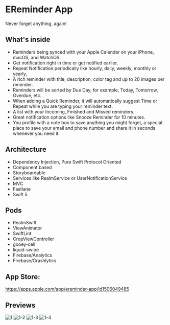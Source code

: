 # EReminder App
Never forget anything, again!

## What's inside ## 
- Reminders being synced with your Apple Calendar on your iPhone, macOS, and WatchOS.
- Get notification right in time or get notified earlier,
- Repeat Notification periodically like hourly, daily, weekly, monthly or yearly,
- A rich reminder with title, description, color tag and up to 20 images per reminder.
- Reminders will be sorted by Due Day, for example, Today, Tomorrow, Overdue, etc.
- When adding a Quick Reminder, it will automatically suggest Time or Repeat while you are typing your reminder text.
- A list with your Incoming, Finished and Missed reminders.
- Great notification options like Snooze Reminder for 10 minutes.
- You profile with a note box to save anything you might forget, a special place to save your email and phone number and share it in seconds whenever you need it.

## Architecture ##

- Dependency Injection, Pure Swift Protocol Oriented
- Component based
- Storyboardable
- Services like RealmService or UserNotificationService
- MVC
- Fastlane
- Swift 5

## Pods ##
- RealmSwift
- ViewAnimator
- SwiftLint
- CropViewController
- gooey-cell
- liquid-swipe
- Firebase/Analytics
- Firebase/Crashlytics

## App Store: ##
https://apps.apple.com/app/ereminder-app/id1506049485

## Previews ##
![1](https://user-images.githubusercontent.com/27929436/94802304-b2619380-03e7-11eb-80e2-f3574fbf1c9e.jpg)
![1-2](https://user-images.githubusercontent.com/27929436/94802374-d3c27f80-03e7-11eb-9698-a8a82b872b85.jpg)
![1-3](https://user-images.githubusercontent.com/27929436/94802088-5139c000-03e7-11eb-9110-98985edfa69b.jpg)
![1-4](https://user-images.githubusercontent.com/27929436/94802087-50a12980-03e7-11eb-8cfb-b3809e8934cf.jpg)
